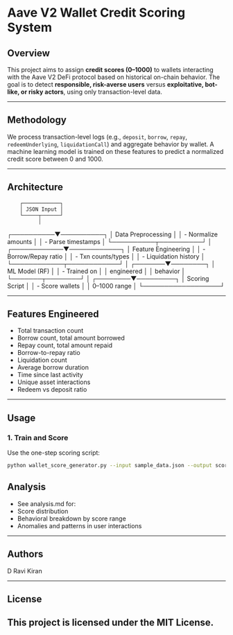 # Aave V2 Wallet Credit Scoring System

##  Overview

This project aims to assign **credit scores (0–1000)** to wallets interacting with the Aave V2 DeFi protocol based on historical on-chain behavior. The goal is to detect **responsible, risk-averse users** versus **exploitative, bot-like, or risky actors**, using only transaction-level data.

---

##  Methodology

We process transaction-level logs (e.g., `deposit`, `borrow`, `repay`, `redeemUnderlying`, `liquidationCall`) and aggregate behavior by wallet. A machine learning model is trained on these features to predict a normalized credit score between 0 and 1000.

---

## Architecture

        ┌────────────┐
        │ JSON Input │
        └─────┬──────┘
              │
   ┌──────────▼──────────┐
   │ Data Preprocessing  │
   │ - Normalize amounts │
   │ - Parse timestamps  │
   └──────────┬──────────┘
              │
 ┌────────────▼────────────┐
 │ Feature Engineering     │
 │ - Borrow/Repay ratio    │
 │ - Txn counts/types      │
 │ - Liquidation history   │
 └────────────┬────────────┘
              │
      ┌───────▼────────┐
      │ ML Model (RF)  │
      │ - Trained on   │
      │   engineered   │
      │   behavior     │
      └───────┬────────┘
              │
     ┌────────▼─────────┐
     │ Scoring Script   │
     │ - Score wallets  │
     │   0–1000 range   │
     └──────────────────┘

---

##  Features Engineered

- Total transaction count
- Borrow count, total amount borrowed
- Repay count, total amount repaid
- Borrow-to-repay ratio
- Liquidation count
- Average borrow duration
- Time since last activity
- Unique asset interactions
- Redeem vs deposit ratio

---

##  Usage

### 1. Train and Score
Use the one-step scoring script:

```bash
python wallet_score_generator.py --input sample_data.json --output scores.json
```

## Analysis
- See analysis.md for:
- Score distribution
- Behavioral breakdown by score range
- Anomalies and patterns in user interactions
---

## Authors
D Ravi Kiran

---
## License
This project is licensed under the MIT License.
---
